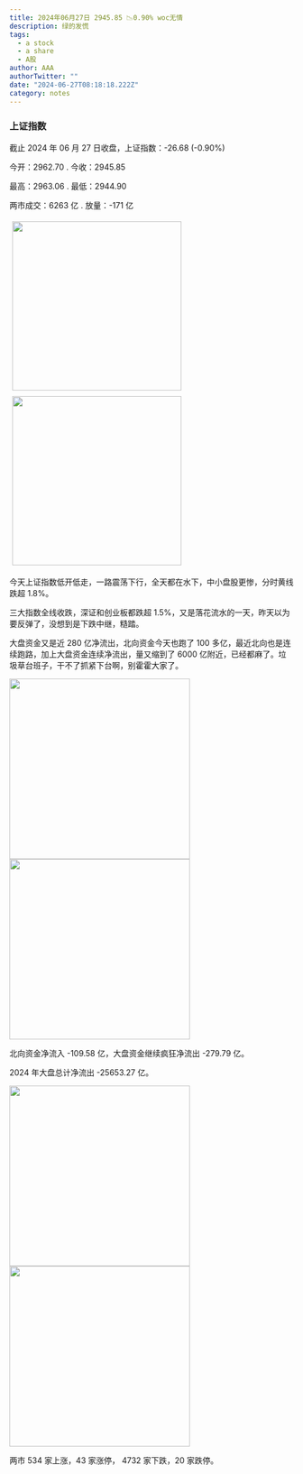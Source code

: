 ```yaml
---
title: 2024年06月27日 2945.85 📉0.90% woc无情
description: 绿的发慌
tags:
  - a stock
  - a share
  - A股
author: AAA
authorTwitter: ""
date: "2024-06-27T08:18:18.222Z"
category: notes
---
```


### 上证指数

截止 2024 年 06 月 27 日收盘，上证指数：<span class="font-semibold text-g-5">-26.68 (-0.90%)</span>

今开：<span class="font-semibold text-g-5">2962.70 </span> . 今收：<span class="font-semibold text-g-5">2945.85 </span>

最高：<span class="font-semibold text-g-5">2963.06 </span> . 最低：<span class="font-semibold text-g-5">2944.90 </span>

两市成交：<span class="font-semibold">6263 亿</span> . 放量：<span class="font-semibold text-g-6">-171 亿</span>

<img src="/images/uploads/2024-06/20240627-zs-sh.png" style="width: 300px;display:inline-block;margin: 5px">
<img src="/images/uploads/2024-06/20240627-zs-sh-rk.png" style="width: 300px;display:inline-block;margin: 5px">

今天上证指数低开低走，一路震荡下行，全天都在水下，中小盘股更惨，分时黄线跌超 1.8%。

三大指数全线收跌，深证和创业板都跌超 1.5%，又是落花流水的一天，昨天以为要反弹了，没想到是下跌中继，糙踏。

大盘资金又是近 280 亿净流出，北向资金今天也跑了 100 多亿，最近北向也是连续跑路，加上大盘资金连续净流出，量又缩到了 6000 亿附近，已经都麻了。垃圾草台班子，干不了抓紧下台啊，别霍霍大家了。

<img src="/images/uploads/2024-06/20240627-zs-global.png" width="320">
<img src="/images/uploads/2024-06/20240627-zs-bs.png" width="320">

北向资金净流入 <span class="font-semibold text-g-6">-109.58 亿</span>，大盘资金继续疯狂净流出 <span class="font-semibold text-g-6">-279.79 亿</span>。

2024 年大盘总计净流出 <span class="font-semibold text-g-8">-25653.27 </span>亿。

<img src="/images/uploads/2024-06/20240627-zs-as.png" width="320">
<img src="/images/uploads/2024-06/20240627-zs-zdtj.png" width="320">

两市 <span class="text-r-6">534</span> 家上涨，43 家涨停， <span class="font-semibold text-g-6">4732</span> 家下跌，20 家跌停。
